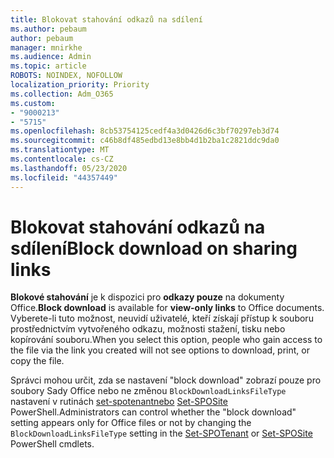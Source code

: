 ```yaml
---
title: Blokovat stahování odkazů na sdílení
ms.author: pebaum
author: pebaum
manager: mnirkhe
ms.audience: Admin
ms.topic: article
ROBOTS: NOINDEX, NOFOLLOW
localization_priority: Priority
ms.collection: Adm_O365
ms.custom:
- "9000213"
- "5715"
ms.openlocfilehash: 8cb53754125cedf4a3d0426d6c3bf70297eb3d74
ms.sourcegitcommit: c46b8df485edbd13e8bb4d1b2ba1c2821ddc9da0
ms.translationtype: MT
ms.contentlocale: cs-CZ
ms.lasthandoff: 05/23/2020
ms.locfileid: "44357449"
---
```

# <a name="block-download-on-sharing-links"></a><span data-ttu-id="a0252-102">Blokovat stahování odkazů na sdílení</span><span class="sxs-lookup"><span data-stu-id="a0252-102">Block download on sharing links</span></span>

<span data-ttu-id="a0252-103">**Blokové stahování** je k dispozici pro **odkazy pouze** na dokumenty Office.</span><span class="sxs-lookup"><span data-stu-id="a0252-103">**Block download** is available for **view-only links** to Office documents.</span></span> <span data-ttu-id="a0252-104">Vyberete-li tuto možnost, neuvidí uživatelé, kteří získají přístup k souboru prostřednictvím vytvořeného odkazu, možnosti stažení, tisku nebo kopírování souboru.</span><span class="sxs-lookup"><span data-stu-id="a0252-104">When you select this option, people who gain access to the file via the link you created will not see options to download, print, or copy the file.</span></span>

<span data-ttu-id="a0252-105">Správci mohou určit, zda se nastavení "block download" zobrazí pouze pro soubory Sady Office nebo ne změnou `BlockDownloadLinksFileType` nastavení v rutinách [set-spotenantnebo](https://docs.microsoft.com/powershell/module/sharepoint-online/set-spotenant?view=sharepoint-ps) [Set-SPOSite](https://docs.microsoft.com/powershell/module/sharepoint-online/set-sposite?view=sharepoint-ps) PowerShell.</span><span class="sxs-lookup"><span data-stu-id="a0252-105">Administrators can control whether the "block download" setting appears only for Office files or not by changing the `BlockDownloadLinksFileType` setting in the [Set-SPOTenant](https://docs.microsoft.com/powershell/module/sharepoint-online/set-spotenant?view=sharepoint-ps) or [Set-SPOSite](https://docs.microsoft.com/powershell/module/sharepoint-online/set-sposite?view=sharepoint-ps) PowerShell cmdlets.</span></span>
